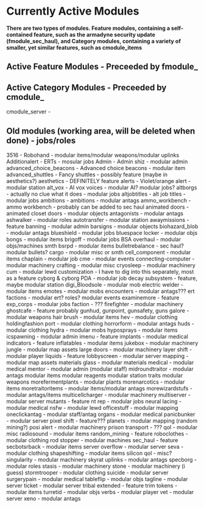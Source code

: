 # Currently Active Modules

**There are two types of modules. Feature modules, containing a self-contained feature, such as the armadyne security update (fmodule_sec_haul), and Category modules, containing a variety of smaller, yet similar features, such as cmodule_items**

## Active Feature Modules - Preceeded by fmodule_

## Active Category Modules - Preceeded by cmodule_
cmodule_server -

## Old modules (working area, will be deleted when done) - jobs/roles
3516 - Robohand - modular items/modular weapons/modular uplinks
Additionalert - ERTs - mosular jobs
Admin - Admin shiz - modular admin
advanced_choice_beacons - Advanced choice beacons - modular item
advanced_shuttles - Fancy shuttles - possibly feature (maybe in aesthetics?)
aesthetics - DEFINITELY feature
alerts - Violet/orange alert - modular station
alt_vox - AI vox voices - modular AI? modular jobs?
altborgs - actually no clue what it does -  modular jobs
altjobtitles - alt job titles - modular jobs
ambitions - ambitions - modular antags
ammo_workbench - ammo workbench - probably can be added to sec haul
animated doors - animated closet doors - modular objects
antagonists - modular antags
ashwalker - modular roles
autotransfer - modular station
awaymissions - feature
banning - modular admin
barsigns - modular objects
biohazard_blob - modular antags
blueshield - modular jobs
bluespace locker - modular objs
bongs - modular items
brigoff - modular jobs
BSA overhaul - modular objs/machines smth
bsrpd - modular items
bulletrebalance - sec haul? modular bullets?
cargo - modular misc or smth
cell_component - modular items
chaplain - modular job
cme - modular events
connecting-computer - modular machinery
crafting - modular misc
cryosleep - modular machinery
cum - modular lewd
customization - I have to dig into this separately, most as a feature
cyborg & cyborg PDA - modular job
decay subsystem - feature, maybe modular station
digi_Bloodsole - modular mob
electric welder - modular items
emotes - modular mobs
encounters - modular antags???
ert factions - modular ert? roles?
modular events
examinemore - feature
exp_corps - modular jobs
faction - ???
firefighter - modular machinery
ghostcafe - feature probably
gunhud, gunpoint, gunsafety, guns galore - modular weapons
hair brush - modular items
hev - modular clothing
holdingfashion port - modular clothing
horrorform - modular antags
huds - modular clothing
hydra - modular mobs
hyposprays - modular items
icspawning - modular admin
imenu - feature
implants - modular medical
indicators - feature
inflatables - modular items
jukebox - modular machinery
jungle - modular map assets
large doors - modular machinery
layer shift - modular player
liquids - feature
lobbyscreen - modular server
mapping - modular map assets
materials glass - modular materials
medical - modular medical
mentor - modular admin (modular staff)
midroundtraitor - modular antags
modular items
modular reagents
modular station traits
modular weapons
morefermentplants - modular plants
morenarcotics - modular items
moretraitoritems - modular items/modular antags
morewizardstufs - modular antags/items
multicellcharger - modular machinery
multiserver - modular server
mutants - feature
nt rep - modular jobs
neural lacing - modular medical
nsfw - modular lewd
officestuff - modular mapping
oneclickantag - modular staff/antag
organs - modular medical
panicbunker - modular server
pixel shift - feature???
planets - modular mapping (random mining?)
posi alert - modular machinery
prison transport - ???
qol - modular misc
radiosound - modular items
random_mining - feature
roboclothes - modular clothing
rod stopper - modular machines
sec_haul - feature
secbotsrback - modular items
server overflow - modular server
seva - modular clothing
shapeshifting - modular items
silicon qol - misc?
singularity - modular machinery
skyrat uplinks - modular antags
specborg - modular roles
stasis - modular machinery
stone - modular machinery (i guess)
stormtrooper - modular clothing
suicide - modular server
surgerypain - modular medical
tableflip - modular objs
tagline - modular server
ticket - modular server
tribal extended - feature
trim tokens - modular items
turretid - modular objs
verbs - modular player
vet - modular server
xeno - modular antags

